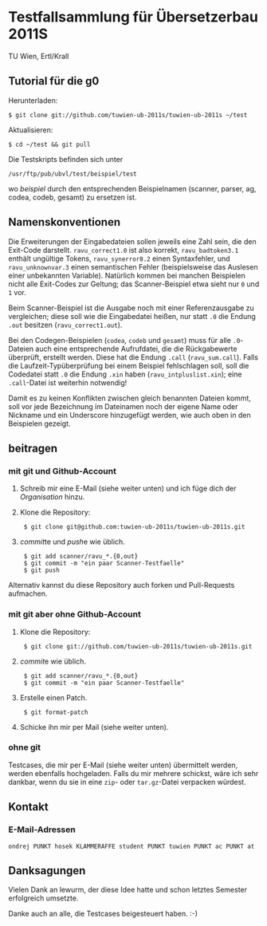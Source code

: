 # Testfallsammlung für Übersetzerbau 2011S

TU Wien, Ertl/Krall

## Tutorial für die g0

Herunterladen:

    $ git clone git://github.com/tuwien-ub-2011s/tuwien-ub-2011s ~/test

Aktualisieren:

    $ cd ~/test && git pull

Die Testskripts befinden sich unter

    /usr/ftp/pub/ubvl/test/beispiel/test

wo _beispiel_ durch den entsprechenden Beispielnamen (scanner, parser, ag, codea, codeb, gesamt) zu ersetzen ist.

## Namenskonventionen

Die Erweiterungen der Eingabedateien sollen jeweils eine Zahl sein, die den Exit-Code darstellt. `ravu_correct1.0` ist also korrekt, `ravu_badtoken3.1` enthält ungültige Tokens, `ravu_synerror8.2` einen Syntaxfehler, und `ravu_unknownvar.3` einen semantischen Fehler (beispielsweise das Auslesen einer unbekannten Variable). Natürlich kommen bei manchen Beispielen nicht alle Exit-Codes zur Geltung; das Scanner-Beispiel etwa sieht nur `0` und `1` vor.

Beim Scanner-Beispiel ist die Ausgabe noch mit einer Referenzausgabe zu vergleichen; diese soll wie die Eingabedatei heißen, nur statt `.0` die Endung `.out` besitzen (`ravu_correct1.out`).

Bei den Codegen-Beispielen (`codea`, `codeb` und `gesamt`) muss für alle `.0`-Dateien auch eine entsprechende Aufrufdatei, die die Rückgabewerte überprüft, erstellt werden. Diese hat die Endung `.call` (`ravu_sum.call`). Falls die Laufzeit-Typüberprüfung bei einem Beispiel fehlschlagen soll, soll die Codedatei statt `.0` die Endung `.xin` haben (`ravu_intpluslist.xin`); eine `.call`-Datei ist weiterhin notwendig!

Damit es zu keinen Konflikten zwischen gleich benannten Dateien kommt, soll vor jede Bezeichnung im Dateinamen noch der eigene Name oder Nickname und ein Underscore hinzugefügt werden, wie auch oben in den Beispielen gezeigt.

## beitragen

### mit git und Github-Account

1. Schreib mir eine E-Mail (siehe weiter unten) und ich füge dich der *Organisation* hinzu.

2. Klone die Repository:

        $ git clone git@github.com:tuwien-ub-2011s/tuwien-ub-2011s.git

3. *commit*te und *push*e wie üblich.

        $ git add scanner/ravu_*.{0,out}
        $ git commit -m "ein paar Scanner-Testfaelle"
        $ git push

Alternativ kannst du diese Repository auch forken und Pull-Requests aufmachen.

### mit git aber ohne Github-Account

1. Klone die Repository:

        $ git clone git://github.com/tuwien-ub-2011s/tuwien-ub-2011s.git

2. *commit*e wie üblich.

        $ git add scanner/ravu_*.{0,out}
        $ git commit -m "ein paar Scanner-Testfaelle"

3. Erstelle einen Patch.

        $ git format-patch

4. Schicke ihn mir per Mail (siehe weiter unten).

### ohne git

Testcases, die mir per E-Mail (siehe weiter unten) übermittelt werden, werden ebenfalls hochgeladen. Falls du mir mehrere schickst, wäre ich sehr dankbar, wenn du sie in eine `zip`- oder `tar.gz`-Datei verpacken würdest.

## Kontakt

### E-Mail-Adressen

    ondrej PUNKT hosek KLAMMERAFFE student PUNKT tuwien PUNKT ac PUNKT at

## Danksagungen

Vielen Dank an lewurm, der diese Idee hatte und schon letztes Semester erfolgreich umsetzte.

Danke auch an alle, die Testcases beigesteuert haben. :-)
